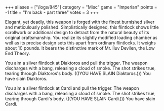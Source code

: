 +++
aliases = ["/logs/845"]
category = "Misc"
game = "Imperian"
points = -1
title = "I'm back - part three"
votes = 3
+++

Elegant, yet deadly, this weapon is forged with the finest burnished silver and meticulously polished. Simplistically designed, this flintlock shows little scrollwork or additional design to detract from the natural beauty of its original craftsmanship. You realize its slightly modified loading chamber as well as its precise design sets this apart from ordinary flintlocks.
It weighs about 10 pounds.
It bears the distinctive mark of Mr. Iluv Devilen, the Low End Theory.

You aim a silver flintlock at Diaktoros and pull the trigger.
The weapon discharges with a bang, releasing a cloud of smoke.
The shot strikes true, tearing through Diaktoros's body.
(((YOU HAVE SLAIN Diaktoros.)))
You have slain Diaktoros.

You aim a silver flintlock at Cardi and pull the trigger.
The weapon discharges with a bang, releasing a cloud of smoke.
The shot strikes true, tearing through Cardi's body.
(((YOU HAVE SLAIN Cardi.)))
You have slain Cardi.